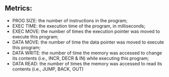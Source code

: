 ## Metrics:
* PROG SIZE: the number of instructions in the program;
* EXEC TIME: the execution time of the program, in milliseconds;
* EXEC MOVE: the number of times the execution pointer was moved to execute this program;
* DATA MOVE: the number of time the data pointer was moved to execute this program;
* DATA WRITE: the number of time the memory was accessed to change its contents (i.e.,
INCR, DECR & IN) while executing this program;
* DATA READ: the number of times the memory was accessed to read its contents (i.e., JUMP,
BACK, OUT)
